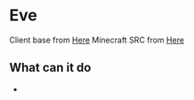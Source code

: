 # Eve

Client base from [Here](https://github.com/sucj/cubk1-ClientBase-patched/)
Minecraft SRC from [Here](https://github.com/Izikie/Radiant)



## What can it do
- 